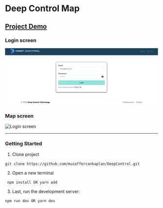 # Deep Control Map

## [Project Demo](https://deep-control-map.vercel.app/)

### Login screen

![Login screen](/public/readme/login.png)

### Map screen

![Login screen](/public/readme/map.png)

---

### Getting Started

1. Clone project

```
git clone https://github.com/muzaffercankaplan/DeepControl.git
```

2. Open a new terminal

```
 npm install OR yarn add
```

3. Last, run the development server:

```bash
npm run dev OR yarn dev
```
